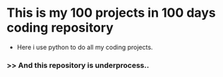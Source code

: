 # This is my 100 projects in 100 days coding repository
 - Here i use python to do all my coding projects.
### >> And this repository is underprocess..

